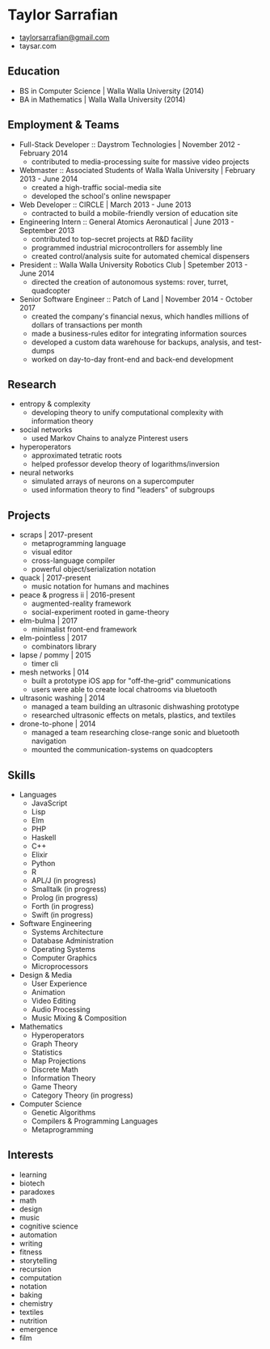 # Taylor Sarrafian
* taylorsarrafian@gmail.com
* taysar.com

## Education
* BS in Computer Science | Walla Walla University (2014)
* BA in Mathematics      | Walla Walla University (2014)

## Employment & Teams
* Full-Stack Developer :: Daystrom Technologies | November 2012 - February 2014
  * contributed to media-processing suite for massive video projects
* Webmaster :: Associated Students of Walla Walla University | February 2013 - June 2014
  * created a high-traffic social-media site
  * developed the school's online newspaper
* Web Developer :: CIRCLE | March 2013 - June 2013
  * contracted to build a mobile-friendly version of education site
* Engineering Intern :: General Atomics Aeronautical | June 2013 - September 2013
  * contributed to top-secret projects at R&D facility
  * programmed industrial microcontrollers for assembly line
  * created control/analysis suite for automated chemical dispensers
* President :: Walla Walla University Robotics Club | Spetember 2013 - June 2014
  * directed the creation of autonomous systems: rover, turret, quadcopter
* Senior Software Engineer :: Patch of Land | November 2014 - October 2017
  * created the company's financial nexus, which handles millions of dollars of transactions per month
  * made a business-rules editor for integrating information sources
  * developed a custom data warehouse for backups, analysis, and test-dumps
  * worked on day-to-day front-end and back-end development

## Research
* entropy & complexity
  * developing theory to unify computational complexity with information theory
* social networks
  * used Markov Chains to analyze Pinterest users
* hyperoperators
  * approximated tetratic roots
  * helped professor develop theory of logarithms/inversion
* neural networks
  * simulated arrays of neurons on a supercomputer
  * used information theory to find "leaders" of subgroups

## Projects
* scraps | 2017-present
  * metaprogramming language
  * visual editor
  * cross-language compiler
  * powerful object/serialization notation
* quack | 2017-present
  * music notation for humans and machines
* peace & progress ii | 2016-present
  * augmented-reality framework
  * social-experiment rooted in game-theory
* elm-bulma | 2017
  * minimalist front-end framework
* elm-pointless | 2017
  * combinators library
* lapse / pommy | 2015
  * timer cli
* mesh networks | 014
  * built a prototype iOS app for "off-the-grid" communications
  * users were able to create local chatrooms via bluetooth
* ultrasonic washing | 2014
  * managed a team building an ultrasonic dishwashing prototype
  * researched ultrasonic effects on metals, plastics, and textiles
* drone-to-phone | 2014
  * managed a team researching close-range sonic and bluetooth navigation
  * mounted the communication-systems on quadcopters

## Skills
* Languages
  * JavaScript
  * Lisp
  * Elm
  * PHP
  * Haskell
  * C++
  * Elixir
  * Python 
  * R
  * APL/J (in progress)
  * Smalltalk (in progress)
  * Prolog (in progress)
  * Forth (in progress)
  * Swift (in progress)
* Software Engineering 
  * Systems Architecture
  * Database Administration
  * Operating Systems
  * Computer Graphics
  * Microprocessors
* Design & Media
  * User Experience
  * Animation
  * Video Editing
  * Audio Processing
  * Music Mixing & Composition
* Mathematics
  * Hyperoperators
  * Graph Theory
  * Statistics
  * Map Projections
  * Discrete Math
  * Information Theory
  * Game Theory
  * Category Theory (in progress)
* Computer Science
  * Genetic Algorithms
  * Compilers & Programming Languages
  * Metaprogramming

## Interests
* learning
* biotech
* paradoxes
* math
* design
* music
* cognitive science
* automation
* writing
* fitness
* storytelling
* recursion
* computation
* notation
* baking
* chemistry
* textiles
* nutrition
* emergence
* film
